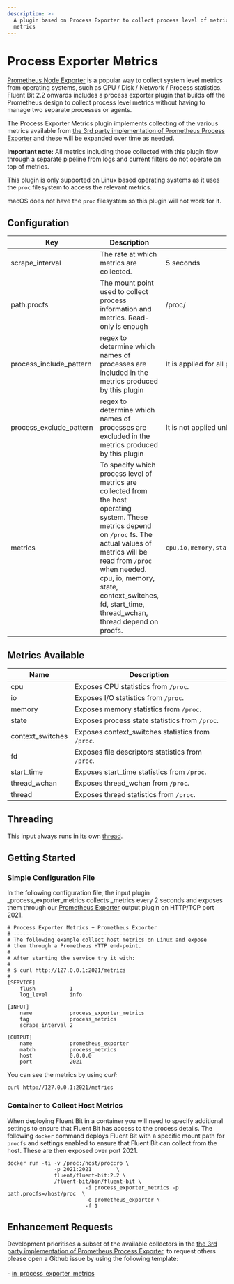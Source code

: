 ```yaml
---
description: >-
  A plugin based on Process Exporter to collect process level of metrics of system
  metrics
---
```


# Process Exporter Metrics

[Prometheus Node Exporter](https://github.com/prometheus/node_exporter) is a popular way to collect system level metrics from operating systems, such as CPU / Disk / Network / Process statistics.
Fluent Bit 2.2 onwards includes a process exporter plugin that builds off the Prometheus design to collect process level metrics without having to manage two separate processes or agents.

The Process Exporter Metrics plugin implements collecting of the various metrics available from [the 3rd party implementation of Prometheus Process Exporter](https://github.com/ncabatoff/process-exporter) and these will be expanded over time as needed.

**Important note:** All metrics including those collected with this plugin flow through a separate pipeline from logs and current filters do not operate on top of metrics.

This plugin is only supported on Linux based operating systems as it uses the `proc` filesystem to access the relevant metrics.

macOS does not have the `proc` filesystem so this plugin will not work for it.


## Configuration

| Key                       | Description                                                                            | Default   |
| ------------------------- | -------------------------------------------------------------------------------------- | --------- |
| scrape\_interval          | The rate at which metrics are collected.                                               | 5 seconds |
| path.procfs               | The mount point used to collect process information and metrics. Read-only is enough   | /proc/    |
| process\_include\_pattern | regex to determine which names of processes are included in the metrics produced by this plugin | It is applied for all process unless explicitly set. Default is `.+`. |
| process\_exclude\_pattern | regex to determine which names of processes are excluded in the metrics produced by this plugin | It is not applied unless explicitly set. Default is `NULL`. |
| metrics                   | To specify which process level of metrics are collected from the host operating system. These metrics depend on `/proc` fs. The actual values of metrics will be read from `/proc` when needed. cpu, io, memory, state, context\_switches, fd, start\_time, thread\_wchan, thread depend on procfs. | `cpu,io,memory,state,context_switches,fd,start_time,thread_wchan,thread` |

## Metrics Available

| Name              | Description                                                                                      |
| ----------------- | -------------------------------------------------- |
| cpu               | Exposes CPU statistics from `/proc`.               |
| io                | Exposes I/O statistics from `/proc`.               |
| memory            | Exposes memory statistics from `/proc`.            |
| state             | Exposes process state statistics from `/proc`.     |
| context\_switches | Exposes context\_switches statistics from `/proc`. |
| fd                | Exposes file descriptors statistics from `/proc`.  |
| start\_time       | Exposes start\_time statistics from `/proc`.       |
| thread\_wchan     | Exposes thread\_wchan from `/proc`.                |
| thread            | Exposes thread statistics from `/proc`.            |

## Threading

This input always runs in its own [thread](../../administration/multithreading.md#inputs).

## Getting Started

### Simple Configuration File

In the following configuration file, the input plugin _process\_exporter\_metrics collects _metrics every 2 seconds and exposes them through our [Prometheus Exporter](../outputs/prometheus-exporter.md) output plugin on HTTP/TCP port 2021.

```
# Process Exporter Metrics + Prometheus Exporter
# -------------------------------------------
# The following example collect host metrics on Linux and expose
# them through a Prometheus HTTP end-point.
#
# After starting the service try it with:
#
# $ curl http://127.0.0.1:2021/metrics
#
[SERVICE]
    flush           1
    log_level       info

[INPUT]
    name            process_exporter_metrics
    tag             process_metrics
    scrape_interval 2

[OUTPUT]
    name            prometheus_exporter
    match           process_metrics
    host            0.0.0.0
    port            2021
```

You can see the metrics by using _curl:_

```bash
curl http://127.0.0.1:2021/metrics
```

### Container to Collect Host Metrics

When deploying Fluent Bit in a container you will need to specify additional settings to ensure that Fluent Bit has access to the process details.
The following `docker` command deploys Fluent Bit with a specific mount path for
`procfs` and settings enabled to ensure that Fluent Bit can collect from the host.
These are then exposed over port 2021.

```
docker run -ti -v /proc:/host/proc:ro \
               -p 2021:2021        \
               fluent/fluent-bit:2.2 \
               /fluent-bit/bin/fluent-bit \
                         -i process_exporter_metrics -p path.procfs=/host/proc  \
                         -o prometheus_exporter \
                         -f 1
```

## Enhancement Requests

Development prioritises a subset of the available collectors in the [the 3rd party implementation of Prometheus Process Exporter](https://github.com/ncabatoff/process-exporter), to request others please open a Github issue by using the following template:\
\
\- [in_process_exporter_metrics](https://github.com/fluent/fluent-bit/issues/new?assignees=\&labels=\&template=feature_request.md\&title=in_process_exporter_metrics:%20add%20ABC%20collector)
